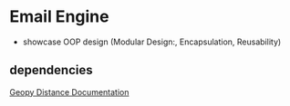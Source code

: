 

# Email Engine
- showcase OOP design (Modular Design:, Encapsulation, Reusability)

## dependencies
[Geopy Distance Documentation](https://geopy.readthedocs.io/en/stable/#module-geopy.distance)

